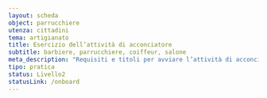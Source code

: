 ```yaml
---
layout: scheda
object: parrucchiere
utenza: cittadini
tema: artigianato
title: Esercizio dell’attività di acconciatore
subtitle: barbiere, parrucchiere, coiffeur, salone
meta_description: "Requisiti e titoli per avviare l’attività di acconciatore"
tipo: pratica
status: Livello2
statusLink: /onboard
---
```

